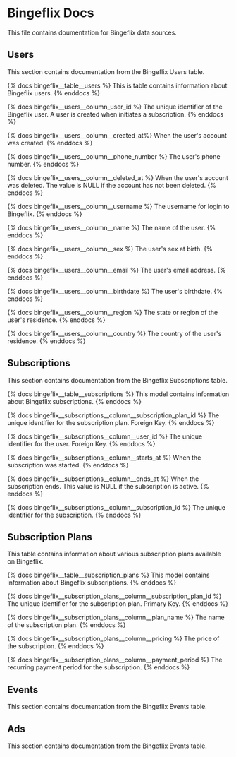 # Bingeflix Docs
This file contains doumentation for Bingeflix data sources.

## ########################################################################
## Users
This section contains documentation from the Bingeflix Users table.

{% docs bingeflix__table__users %}
This is table contains information about Bingeflix users.
{% enddocs %}

{% docs bingeflix__users__column_user_id %}
The unique identifier of the Bingeflix user. A user is created when initiates a subscription.
{% enddocs %}

{% docs bingeflix__users__column__created_at%}
When the user's account was created.
{% enddocs %}

{% docs bingeflix__users__column__phone_number %}
The user's phone number.
{% enddocs %}

{% docs bingeflix__users__column__deleted_at %}
When the user's account was deleted. The value is NULL if the account has not been deleted.
{% enddocs %}

{% docs bingeflix__users__column__username %}
The username for login to Bingeflix.
{% enddocs %}

{% docs bingeflix__users__column__name %}
The name of the user.
{% enddocs %}

{% docs bingeflix__users__column__sex %}
The user's sex at birth.
{% enddocs %}

{% docs bingeflix__users__column__email %}
The user's email address.
{% enddocs %}

{% docs bingeflix__users__column__birthdate %}
The user's birthdate.
{% enddocs %}

{% docs bingeflix__users__column__region %}
The state or region of the user's residence.
{% enddocs %}

{% docs bingeflix__users__column__country %}
The country of the user's residence.
{% enddocs %}

## ########################################################################
## Subscriptions
This section contains documentation from the Bingeflix Subscriptions table.

{% docs bingeflix__table__subscriptions %}
This model contains information about Bingeflix subscriptions.
{% enddocs %}

{% docs bingeflix__subscriptions__column__subscription_plan_id %}
The unique identifier for the subscription plan.
Foreign Key.
{% enddocs %}

{% docs bingeflix__subscriptions__column__user_id %}
The unique identifier for the user.
Foreign Key.
{% enddocs %}

{% docs bingeflix__subscriptions__column__starts_at %}
When the subscription was started.
{% enddocs %}

{% docs bingeflix__subscriptions__column__ends_at %}
 When the subscription ends. This value is NULL if the subscription is active.
{% enddocs %}

{% docs bingeflix__subscriptions__column__subscription_id %}
The unique identifier for the subscription.
{% enddocs %}

## ########################################################################
## Subscription Plans
This table contains information about various subscription plans available on Bingeflix.

{% docs bingeflix__table__subscription_plans %}
This model contains information about Bingeflix subscriptions.
{% enddocs %}

{% docs bingeflix__subscription_plans__column__subscription_plan_id %}
The unique identifier for the subscription plan.
Primary Key.
{% enddocs %}

{% docs bingeflix__subscription_plans__column__plan_name %}
The name of the subscription plan.
{% enddocs %}

{% docs bingeflix__subscription_plans__column__pricing %}
The price of the subscription.
{% enddocs %}

{% docs bingeflix__subscription_plans__column__payment_period %}
The recurring payment period for the subscription.
{% enddocs %}

## ########################################################################
## Events
This section contains documentation from the Bingeflix Events table.

## ########################################################################
## Ads
This section contains documentation from the Bingeflix Events table.
